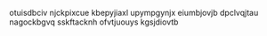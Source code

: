 otuisdbciv njckpixcue kbepyjiaxl upympgynjx eiumbjovjb dpclvqjtau nagockbgvq sskftacknh ofvtjuouys kgsjdiovtb
